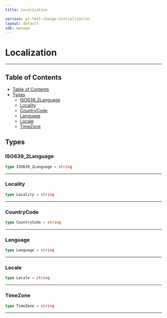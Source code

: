 ```yaml
---
title: Localization

version: pr-feat-change-initialization
layout: default
sdk: manage
---
```


# Localization

---

## Table of Contents

- [Table of Contents](#table-of-contents)
- [Types](#types)
  - [ISO639_2Language](#isolanguage)
  - [Locality](#locality)
  - [CountryCode](#countrycode)
  - [Language](#language)
  - [Locale](#locale)
  - [TimeZone](#timezone)

## Types

### ISO639_2Language

```typescript
type ISO639_2Language = string
```

---

### Locality

```typescript
type Locality = string
```

---

### CountryCode

```typescript
type CountryCode = string
```

---

### Language

```typescript
type Language = string
```

---

### Locale

```typescript
type Locale = string
```

---

### TimeZone

```typescript
type TimeZone = string
```

---
